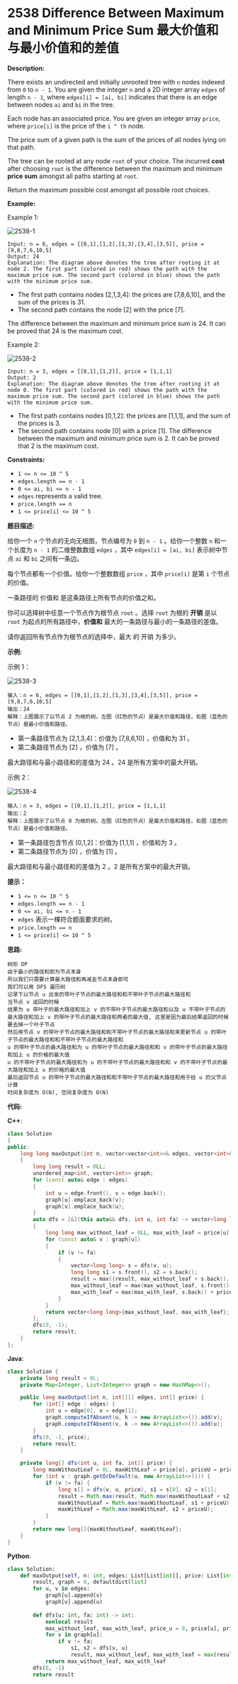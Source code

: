# 2538 Difference Between Maximum and Minimum Price Sum 最大价值和与最小价值和的差值

__Description:__

There exists an undirected and initially unrooted tree with `n` nodes indexed from `0` to `n - 1`. You are given the integer `n` and a 2D integer array `edges` of length `n - 1`, where `edges[i] = [ai, bi]` indicates that there is an edge between nodes `ai` and `bi` in the tree.

Each node has an associated price. You are given an integer array `price`, where `price[i]` is the price of the `i ^ th` node.

The price sum of a given path is the sum of the prices of all nodes lying on that path.

The tree can be rooted at any node `root` of your choice. The incurred __cost__ after choosing `root` is the difference between the maximum and minimum __price sum__ amongst all paths starting at `root`.

Return the maximum possible cost amongst all possible root choices.

__Example:__

Example 1:

![2538-1](https://assets.leetcode.com/uploads/2022/12/01/example14.png)

```text
Input: n = 6, edges = [[0,1],[1,2],[1,3],[3,4],[3,5]], price = [9,8,7,6,10,5]
Output: 24
Explanation: The diagram above denotes the tree after rooting it at node 2. The first part (colored in red) shows the path with the maximum price sum. The second part (colored in blue) shows the path with the minimum price sum.
```

- The first path contains nodes [2,1,3,4]: the prices are [7,8,6,10], and the sum of the prices is 31.
- The second path contains the node [2] with the price [7].

The difference between the maximum and minimum price sum is 24. It can be proved that 24 is the maximum cost.

Example 2:

![2538-2](https://assets.leetcode.com/uploads/2022/11/24/p1_example2.png)

```text
Input: n = 3, edges = [[0,1],[1,2]], price = [1,1,1]
Output: 2
Explanation: The diagram above denotes the tree after rooting it at node 0. The first part (colored in red) shows the path with the maximum price sum. The second part (colored in blue) shows the path with the minimum price sum.
```

- The first path contains nodes [0,1,2]: the prices are [1,1,1], and the sum of the prices is 3.
- The second path contains node [0] with a price [1].
The difference between the maximum and minimum price sum is 2. It can be proved that 2 is the maximum cost.

__Constraints:__

- `1 <= n <= 10 ^ 5`
- `edges.length == n - 1`
- `0 <= ai, bi <= n - 1`
- `edges` represents a valid tree.
- `price.length == n`
- `1 <= price[i] <= 10 ^ 5`

__题目描述:__

给你一个 `n` 个节点的无向无根图，节点编号为 `0` 到 `n - 1` 。给你一个整数 `n` 和一个长度为 `n - 1` 的二维整数数组 `edges` ，其中 `edges[i] = [ai, bi]` 表示树中节点 `ai` 和 `bi` 之间有一条边。

每个节点都有一个价值。给你一个整数数组 `price` ，其中 `price[i]` 是第 `i` 个节点的价值。

一条路径的 价值和 是这条路径上所有节点的价值之和。

你可以选择树中任意一个节点作为根节点 `root` 。选择 `root` 为根的 __开销__ 是以 `root` 为起点的所有路径中，__价值和__ 最大的一条路径与最小的一条路径的差值。

请你返回所有节点作为根节点的选择中，最大 的 开销 为多少。

__示例:__

示例 1：

![2538-3](https://assets.leetcode.com/uploads/2022/12/01/example14.png)

```text
输入：n = 6, edges = [[0,1],[1,2],[1,3],[3,4],[3,5]], price = [9,8,7,6,10,5]
输出：24
解释：上图展示了以节点 2 为根的树。左图（红色的节点）是最大价值和路径，右图（蓝色的节点）是最小价值和路径。
```

- 第一条路径节点为 [2,1,3,4]：价值为 [7,8,6,10] ，价值和为 31 。
- 第二条路径节点为 [2] ，价值为 [7] 。

最大路径和与最小路径和的差值为 24 。24 是所有方案中的最大开销。

示例 2：

![2538-4](https://assets.leetcode.com/uploads/2022/11/24/p1_example2.png)

```text
输入：n = 3, edges = [[0,1],[1,2]], price = [1,1,1]
输出：2
解释：上图展示了以节点 0 为根的树。左图（红色的节点）是最大价值和路径，右图（蓝色的节点）是最小价值和路径。
```

- 第一条路径包含节点 [0,1,2]：价值为 [1,1,1] ，价值和为 3 。
- 第二条路径节点为 [0] ，价值为 [1] 。

最大路径和与最小路径和的差值为 2 。2 是所有方案中的最大开销。

__提示：__

- `1 <= n <= 10 ^ 5`
- `edges.length == n - 1`
- `0 <= ai, bi <= n - 1`
- `edges` 表示一棵符合题面要求的树。
- `price.length == n`
- `1 <= price[i] <= 10 ^ 5`

__思路:__

```text
树形 DP
由于最小的路径和即为节点本身
所以我们只需要计算最大路径和再减去节点本身即可
我们可以用 DFS 遍历树
记录下以节点 u 出发的带叶子节点的最大路径和和不带叶子节点的最大路径和
当节点 v 返回的时候
结果为 u 带叶子的最大路径和加上 v 的不带叶子节点的最大路径和以及 u 不带叶子节点的最大路径和加上 v 的带叶子节点的最大路径和两者的最大值, 这里是因为最后结果返回的时候要去掉一个叶子节点
然后用节点 v 的带叶子节点的最大路径和和不带叶子节点的最大路径和来更新节点 u 的带叶子节点的最大路径和和不带叶子节点的最大路径和
u 的带叶子节点的最大路径和为 u 的带叶子节点的最大路径和和 v 的带叶子节点的最大路径和加上 u 的价格的最大值
u 的不带叶子节点的最大路径和为 u 的不带叶子节点的最大路径和和 v 的不带叶子节点的最大路径和加上 u 的价格的最大值
最后返回节点 u 的带叶子节点的最大路径和和不带叶子节点的最大路径和用于给 u 的父节点计算
时间复杂度为 O(N), 空间复杂度为 O(N)
```

__代码:__

__C++__:

```C++
class Solution 
{
public:
    long long maxOutput(int n, vector<vector<int>>& edges, vector<int>& price) 
    {
        long long result = 0LL;
        unordered_map<int, vector<int>> graph;
        for (const auto& edge : edges)
        {
            int u = edge.front(), v = edge.back();
            graph[u].emplace_back(v);
            graph[v].emplace_back(u);
        }
        auto dfs = [&](this auto&& dfs, int u, int fa) -> vector<long long>
        {
            long long max_without_leaf = 0LL, max_with_leaf = price[u], price_u = price[u];
            for (const auto& v : graph[u])
            {
                if (v != fa)
                {
                    vector<long long> s = dfs(v, u);
                    long long s1 = s.front(), s2 = s.back();
                    result = max({result, max_without_leaf + s.back(), max_with_leaf + s.front()});
                    max_without_leaf = max(max_without_leaf, s.front() + price_u);
                    max_with_leaf = max(max_with_leaf, s.back() + price_u);
                }
            }
            return vector<long long>{max_without_leaf, max_with_leaf};
        };
        dfs(0, -1);
        return result;
    }
};
```

__Java__:

```Java
class Solution {
    private long result = 0L;
    private Map<Integer, List<Integer>> graph = new HashMap<>();

    public long maxOutput(int n, int[][] edges, int[] price) {
        for (int[] edge : edges) {
            int u = edge[0], v = edge[1];
            graph.computeIfAbsent(u, k -> new ArrayList<>()).add(v);
            graph.computeIfAbsent(v, k -> new ArrayList<>()).add(u);
        }
        dfs(0, -1, price);
        return result;
    }

    private long[] dfs(int u, int fa, int[] price) {
        long maxWithoutLeaf = 0L, maxWithLeaf = price[u], priceU = price[u];
        for (int v : graph.getOrDefault(u, new ArrayList<>())) {
            if (v != fa) {
                long s[] = dfs(v, u, price), s1 = s[0], s2 = s[1];
                result = Math.max(result, Math.max(maxWithoutLeaf + s2, maxWithLeaf + s1));
                maxWithoutLeaf = Math.max(maxWithoutLeaf, s1 + priceU);
                maxWithLeaf = Math.max(maxWithLeaf, s2 + priceU);
            }
        }
        return new long[]{maxWithoutLeaf, maxWithLeaf};
    }
}
```

__Python__:

```Python
class Solution:
    def maxOutput(self, n: int, edges: List[List[int]], price: List[int]) -> int:
        result, graph = 0, defaultdict(list)
        for u, v in edges:
            graph[u].append(v)
            graph[v].append(u)
        
        def dfs(u: int, fa: int) -> int:
            nonlocal result
            max_without_leaf, max_with_leaf, price_u = 0, price[u], price[u]
            for v in graph[u]:
                if v != fa:
                    s1, s2 = dfs(v, u)
                    result, max_without_leaf, max_with_leaf = max(result, max_without_leaf + s2, max_with_leaf + s1), max(max_without_leaf, s1 + price_u), max(max_with_leaf, s2 + price_u)
            return max_without_leaf, max_with_leaf
        dfs(0, -1)
        return result
```
